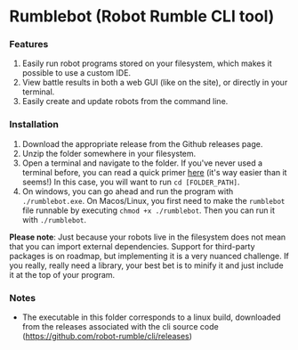 # Rumblebot (Robot Rumble CLI tool)

### Features

 1. Easily run robot programs stored on your filesystem, which makes it possible to use a custom IDE.
 2. View battle results in both a web GUI (like on the site), or directly in your terminal.
 3. Easily create and update robots from the command line.

### Installation

 1. Download the appropriate release from the Github releases page.
 2. Unzip the folder somewhere in your filesystem.
 3. Open a terminal and navigate to the folder. If you've never used a terminal before, you can read a quick primer [here](https://lifehacker.com/a-command-line-primer-for-beginners-5633909) (it's way easier than it seems!) In this case, you will want to run `cd [FOLDER_PATH]`.
 4. On windows, you can go ahead and run the program with `./rumblebot.exe`. On Macos/Linux, you first need to make the `rumblebot` file runnable by executing `chmod +x ./rumblebot`. Then you can run it with `./rumblebot`.

**Please note**: Just because your robots live in the filesystem does not mean that you can import external dependencies. Support for third-party packages is on roadmap, but implementing it is a very nuanced challenge. If you really, really need a library, your best bet is to minify it and just include it at the top of your program.

### Notes
- The executable in this folder corresponds to a linux build, downloaded from the releases associated with the cli source code (https://github.com/robot-rumble/cli/releases)
